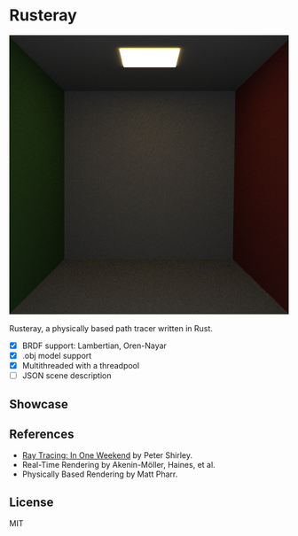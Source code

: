 # Rusteray
![](screenshots/oren-nayar-1000spp.png)

Rusteray, a physically based path tracer written in Rust.

- [X] BRDF support: Lambertian, Oren-Nayar 
- [X] .obj model support
- [X] Multithreaded with a threadpool
- [ ] JSON scene description

## Showcase

## References
- [Ray Tracing: In One Weekend](https://in1weekend.blogspot.com/) by Peter Shirley.
- Real-Time Rendering by Akenin-Möller, Haines, et al.
- Physically Based Rendering by Matt Pharr.

## License
MIT
